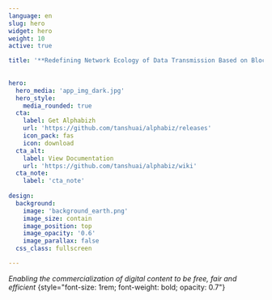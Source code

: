 ```yaml
---
language: en
slug: hero
widget: hero
weight: 10
active: true

title: '**Redefining Network Ecology of Data Transmission Based on Blockchain**'
  
  
hero:
  hero_media: 'app_img_dark.jpg'
  hero_style:
    media_rounded: true
  cta:
    label: Get Alphabizh
    url: 'https://github.com/tanshuai/alphabiz/releases'
    icon_pack: fas
    icon: download  
  cta_alt:
    label: View Documentation
    url: 'https://github.com/tanshuai/alphabiz/wiki'
  cta_note: 
    label: 'cta_note'
  
design:
  background:
    image: 'background_earth.png'
    image_size: contain
    image_position: top
    image_opacity: '0.6'
    image_parallax: false
  css_class: fullscreen

---
```


_Enabling the commercialization of digital content to be free, fair and efficient_
{style="font-size: 1rem; font-weight: bold; opacity: 0.7"}
